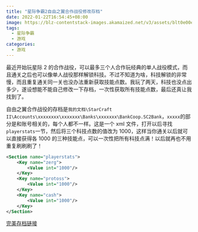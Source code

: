 ```yaml
---
title: "星际争霸2自由之翼合作战役修改存档"
date: 2022-01-22T16:54:45+08:00
image: https://blz-contentstack-images.akamaized.net/v3/assets/blt0e00eb71333df64e/blt0c72fa572370924a/6621cf093e3ae61b4d769c56/game_features_legendary_multiplayer.webp
tags:
  - 星际争霸
  - 游戏
categories:
  - 游戏
---
```


最近开始玩星际 2 的合作战役，可以最多三个人合作玩经典的单人战役模式，而且通关之后也可以像单人战役那样解锁科技。不过不知道为啥，科技解锁的非常慢，而且重复通关同一关也没办法重新获取技能点数。我玩了两天，科技也没点出多少，遂设想能不能自己修改一下存档，一次性获取所有技能点数，最后还真让我找到了。

自由之翼合作战役的存档是`我的文档\StarCraft II\Accounts\xxxxxxxx\xxxxxxx\Banks\xxxxxxx\BankCoop.SC2Bank`，`xxxxx`的部分是和账号相关的，每个人都不一样。这是一个 xml 文件，打开以后寻找`playerstats`一节，然后将三个科技点数的值改为 1000，这样当你通关以后就可以直接获得各 1000 的三种技能点，可以一次性把所有科技点满！以后就再也不用重复刷刷刷了！

```xml
<Section name="playerstats">
    <Key name="zerg">
        <Value int="1000"/>
    </Key>
    <Key name="protoss">
        <Value int="1000"/>
    </Key>
    <Key name="cash">
        <Value int="1000"/>
    </Key>
</Section>
```

[完美存档链接](/file/BankCoop.SC2Bank)
